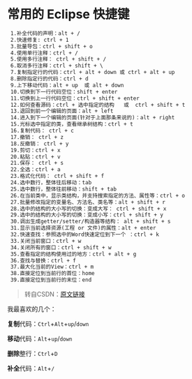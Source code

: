 # 常用的 Eclipse 快捷键

```markdown
 1.补全代码的声明：alt + /
 2.快速修复: ctrl + 1
 3.批量导包：ctrl + shift + o
 4.使用单行注释：ctrl + /
 5.使用多行注释： ctrl + shift + /
 6.取消多行注释：ctrl + shift + \
 7.复制指定行的代码：ctrl + alt + down 或 ctrl + alt + up
 8.删除指定行的代码：ctrl + d
 9.上下移动代码：alt + up  或 alt + down
 10.切换到下一行代码空位：shift + enter
 11.切换到上一行代码空位：ctrl + shift + enter
 12.如何查看源码：ctrl + 选中指定的结构   或  ctrl + shift + t
 13.退回到前一个编辑的页面：alt + left
 14.进入到下一个编辑的页面(针对于上面那条来说的)：alt + right
 15.光标选中指定的类，查看继承树结构：ctrl + t
 16.复制代码： ctrl + c
 17.撤销： ctrl + z
 18.反撤销： ctrl + y
 19.剪切：ctrl + x
 20.粘贴：ctrl + v
 21.保存： ctrl + s
 22.全选：ctrl + a
 23.格式化代码： ctrl + shift + f
 24.选中数行，整体往后移动：tab
 25.选中数行，整体往前移动：shift + tab
 26.在当前类中，显示类结构，并支持搜索指定的方法、属性等：ctrl + o
 27.批量修改指定的变量名、方法名、类名等：alt + shift + r
 28.选中的结构的大小写的切换：变成大写： ctrl + shift + x
 29.选中的结构的大小写的切换：变成小写：ctrl + shift + y
 30.调出生成getter/setter/构造器等结构： alt + shift + s
 31.显示当前选择资源(工程 or 文件)的属性：alt + enter
 32.快速查找：参照选中的Word快速定位到下一个 ：ctrl + k
 33.关闭当前窗口：ctrl + w
 34.关闭所有的窗口：ctrl + shift + w
 35.查看指定的结构使用过的地方：ctrl + alt + g
 36.查找与替换：ctrl + f
 37.最大化当前的View：ctrl + m
 38.直接定位到当前行的首位：home
 39.直接定位到当前行的末位：end
```
> 转自CSDN：[原文链接](https://blog.csdn.net/AdminGuan/article/details/88189167)

我最喜欢的几个：

**复制**代码：`Ctrl`+`Alt`+`up`/`down`

**移动**代码：`Alt`+`up`/`down`

**删除**整行：`Ctrl`+`D`

**补全**代码：`Alt`+`/`

